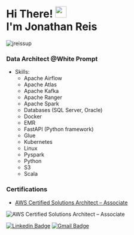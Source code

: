 <h1 align="left">Hi There! <img src="https://raw.githubusercontent.com/kaueMarques/kaueMarques/master/hi.gif" width="30px"> <br>I'm Jonathan Reis</h1>
<p align="left"> <img src="https://komarev.com/ghpvc/?username=jreissup" alt="jreissup" /> </p>
<h3 align="left">Data Architect @White Prompt </h3>

- Skills:
  - Apache Airflow
  - Apache Atlas
  - Apache Kafka
  - Apache Ranger
  - Apache Spark
  - Databases (SQL Server, Oracle)
  - Docker
  - EMR
  - FastAPI (Python framework)
  - Glue
  - Kubernetes
  - Linux
  - Pyspark
  - Python
  - S3
  - Scala


<h3 align="left">Certifications</h3>

- [AWS Certified Solutions Architect – Associate](https://www.credly.com/badges/10c4d7e6-425b-4938-ac47-8e2e7dc40e72/public_url)

![AWS Certified Solutions Architect – Associate](https://s3.amazonaws.com/tekchain.com.br/assets/certification_badge/jreissup/aws-certified-solutions-architect-associate.png)


[![Linkedin Badge](https://img.shields.io/badge/-Jonathan-blue?style=flat-square&logo=Linkedin&logoColor=white&link=https://www.linkedin.com/in/jreissup/)](https://www.linkedin.com/in/jreissup/) 
[![Gmail Badge](https://img.shields.io/badge/-jreissup@gmail.com-c14438?style=flat-square&logo=Gmail&logoColor=white&link=mailto:jreissup@gmail.com)](mailto:jreissup@gmail.com)

<!--
**jreissup/jreissup** is a ✨ _special_ ✨ repository because its `README.md` (this file) appears on your GitHub profile.

Here are some ideas to get you started:

- 🔭 I’m currently working on ...
- 🌱 I’m currently learning ...
- 👯 I’m looking to collaborate on ...
- 🤔 I’m looking for help with ...
- 💬 Ask me about ...
- 📫 How to reach me: ...
- 😄 Pronouns: ...
- ⚡ Fun fact: ...
-->
